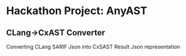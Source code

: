 # Hackathon Project: AnyAST
## CLang->CxAST Converter
Converting CLang SARIF Json into CxSAST Result Json representation
